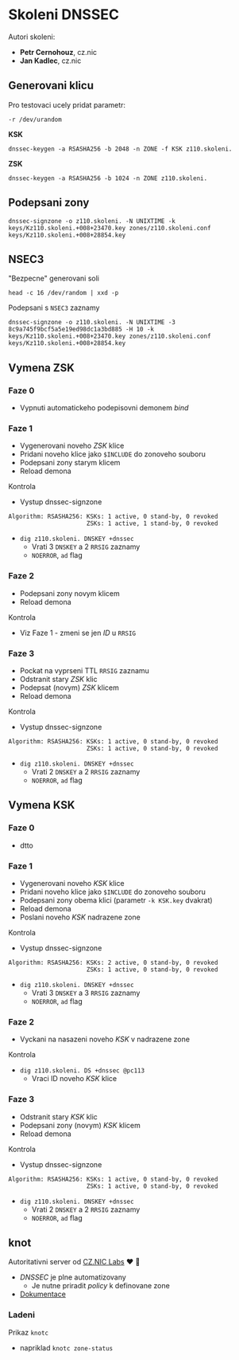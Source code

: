 # Skoleni DNSSEC

Autori skoleni:
  - **Petr Cernohouz**, cz.nic
  - **Jan Kadlec**, cz.nic

## Generovani klicu

Pro testovaci ucely pridat parametr:

    -r /dev/urandom

**KSK**

    dnssec-keygen -a RSASHA256 -b 2048 -n ZONE -f KSK z110.skoleni.

**ZSK**

    dnssec-keygen -a RSASHA256 -b 1024 -n ZONE z110.skoleni.

## Podepsani zony

    dnssec-signzone -o z110.skoleni. -N UNIXTIME -k keys/Kz110.skoleni.+008+23470.key zones/z110.skoleni.conf keys/Kz110.skoleni.+008+28854.key

## NSEC3

"Bezpecne" generovani soli

    head -c 16 /dev/random | xxd -p

Podepsani s `NSEC3` zaznamy

    dnssec-signzone -o z110.skoleni. -N UNIXTIME -3 8c9a745f9bcf5a5e19ed98dc1a3bd885 -H 10 -k keys/Kz110.skoleni.+008+23470.key zones/z110.skoleni.conf keys/Kz110.skoleni.+008+28854.key

## Vymena ZSK

### Faze 0

  * Vypnuti automatickeho podepisovni demonem *bind*

### Faze 1

  * Vygenerovani noveho *ZSK* klice
  * Pridani noveho klice jako `$INCLUDE` do zonoveho souboru
  * Podepsani zony starym klicem
  * Reload demona

Kontrola

  * Vystup dnssec-signzone

```
Algorithm: RSASHA256: KSKs: 1 active, 0 stand-by, 0 revoked
                      ZSKs: 1 active, 1 stand-by, 0 revoked
```

  * `dig z110.skoleni. DNSKEY +dnssec`
    * Vrati 3 `DNSKEY` a 2 `RRSIG` zaznamy
    * `NOERROR`, `ad` flag

### Faze 2

  * Podepsani zony novym klicem
  * Reload demona

Kontrola

  * Viz Faze 1 - zmeni se jen *ID* u `RRSIG`

### Faze 3

  * Pockat na vyprseni TTL `RRSIG` zaznamu
  * Odstranit stary *ZSK* klic
  * Podepsat (novym) *ZSK* klicem
  * Reload demona

Kontrola

  * Vystup dnssec-signzone

```
Algorithm: RSASHA256: KSKs: 1 active, 0 stand-by, 0 revoked
                      ZSKs: 1 active, 0 stand-by, 0 revoked

```

  * `dig z110.skoleni. DNSKEY +dnssec`
    * Vrati 2 `DNSKEY` a 2 `RRSIG` zaznamy
    * `NOERROR`, `ad` flag

## Vymena KSK

### Faze 0

  * dtto

### Faze 1

  * Vygenerovani noveho *KSK* klice
  * Pridani noveho klice jako `$INCLUDE` do zonoveho souboru
  * Podepsani zony obema klici (parametr `-k KSK.key` dvakrat)
  * Reload demona
  * Poslani noveho *KSK* nadrazene zone

Kontrola

  * Vystup dnssec-signzone

```
Algorithm: RSASHA256: KSKs: 2 active, 0 stand-by, 0 revoked
                      ZSKs: 1 active, 0 stand-by, 0 revoked
```

  * `dig z110.skoleni. DNSKEY +dnssec`
    * Vrati 3 `DNSKEY` a 3 `RRSIG` zaznamy
    * `NOERROR`, `ad` flag

### Faze 2

  * Vyckani na nasazeni noveho *KSK* v nadrazene zone

Kontrola

  * `dig z110.skoleni. DS +dnssec @pc113`
    * Vraci ID noveho *KSK* klice

### Faze 3

  * Odstranit stary *KSK* klic
  * Podepsani zony (novym) *KSK* klicem
  * Reload demona

Kontrola

  * Vystup dnssec-signzone

```
Algorithm: RSASHA256: KSKs: 1 active, 0 stand-by, 0 revoked
                      ZSKs: 1 active, 0 stand-by, 0 revoked
```

  * `dig z110.skoleni. DNSKEY +dnssec`
    * Vrati 2 `DNSKEY` a 2 `RRSIG` zaznamy
    * `NOERROR`, `ad` flag

## knot

Autoritativni server od [CZ.NIC Labs](https://www.knot-dns.cz/) ♥ 🎉 

  * *DNSSEC* je plne automatizovany
    * Je nutne priradit *policy* k definovane zone
  * [Dokumentace](https://www.knot-dns.cz/docs/2.x/html/)

### Ladeni

Prikaz `knotc`

  * napriklad `knotc zone-status`

